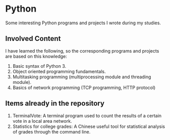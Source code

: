 # Python
 Some interesting Python programs and projects I wrote during my studies.



## Involved Content

I have learned the following, so the corresponding programs and projects are based on this knowledge:

1. Basic syntax of Python 3.
2. Object oriented programming fundamentals.
3. Multitasking programming (multiprocessing module and threading module).
4. Basics of network programming (TCP programming, HTTP protocol)



## Items already in the repository

1. TerminalVote: A terminal program used to count the results of a certain vote in a local area network.
2. Statistics for college grades: A Chinese useful tool for statistical analysis of grades through the command line.



